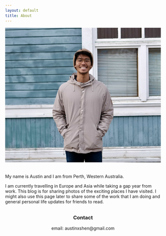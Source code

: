 ```yaml
---
layout: default
title: About
---
```

<img class='image' style='padding-bottom: 20px;' src="/assets/images/portrait.jpg">

My name is Austin and I am from Perth, Western Australia.

I am currently travelling in Europe and Asia while taking a gap year from work. This blog is for sharing photos of the exciting places I have visited. I might also use this page later to share some of the work that I am doing and general personal life updates for friends to read.

<h3 style='text-align: center; padding-top: 10px;'>Contact</h3>

<p style='text-align: center;'>email: austinxshen@gmail.com</p>
